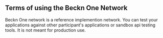 ## Terms of using the Beckn One Network
Beckn One network is a reference implemention network. You can test your applications against other participant's applications or sandbox api testing tools. It is not meant for production use. 

